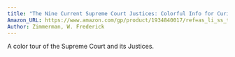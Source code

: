 ```yaml
---
title: "The Nine Current Supreme Court Justices: Colorful Info for Curious Minds #3"
Amazon_URL: https://www.amazon.com/gp/product/1934840017/ref=as_li_ss_tl?ie=UTF8&linkCode=ll1&tag=internetbo00a-20
Author: Zimmerman, W. Frederick
---
```

A color tour of the Supreme Court and its Justices.